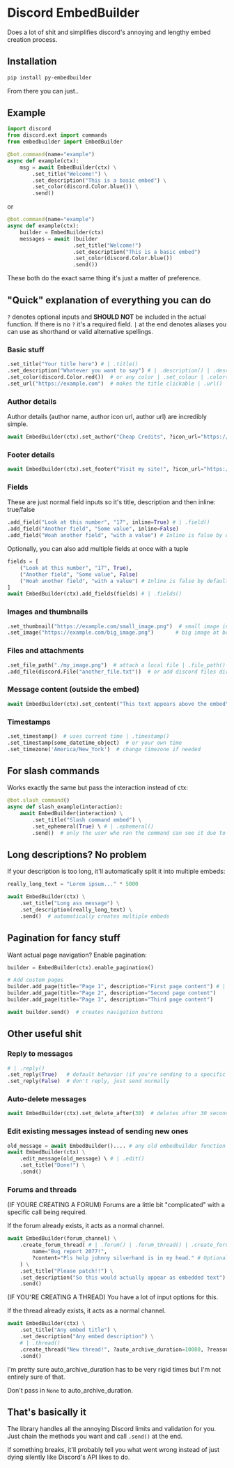 # Discord EmbedBuilder

Does a lot of shit and simplifies discord's annoying and lengthy embed creation process.

## Installation
```bash
pip install py-embedbuilder
```
From there you can just..

## Example
```py
import discord
from discord.ext import commands
from embedbuilder import EmbedBuilder

@bot.command(name="example")
async def example(ctx):
    msg = await EmbedBuilder(ctx) \
        .set_title("Welcome!") \
        .set_description("This is a basic embed") \
        .set_color(discord.Color.blue()) \
        .send()
```

or

```py
@bot.command(name="example")
async def example(ctx):
    builder = EmbedBuilder(ctx)
    messages = await (builder
                     .set_title("Welcome!")
                     .set_description("This is a basic embed")
                     .set_color(discord.Color.blue())
                     .send())
```

These both do the exact same thing it's just a matter of preference.

## "Quick" explanation of everything you can do

`?` denotes optional inputs and **SHOULD NOT** be included in the actual function. If there is no `?` it's a required field.
`|` at the end denotes aliases you can use as shorthand or valid alternative spellings.

### Basic stuff
```py
.set_title("Your title here") # | .title()
.set_description("Whatever you want to say") # | .description() | .desc()
.set_color(discord.Color.red())  # or any color | .set_colour | .color() | .colour()
.set_url("https://example.com")  # makes the title clickable | .url()
```

### Author details
Author details (author name, author icon url, author url) are incredibly simple.
```py
await EmbedBuilder(ctx).set_author("Cheap Credits", ?icon_url="https://example.com/img.png", ?url="https://cheap.ypuf.xyz") # | .author()
```

### Footer details
```py
await EmbedBuilder(ctx).set_footer("Visit my site!", ?icon_url="https://example.com/img.png") # .footer()
```

### Fields
These are just normal field inputs so it's title, description and then inline: true/false
```py
.add_field("Look at this number", "17", inline=True) # | .field()
.add_field("Another field", "Some value", inline=False)
.add_field("Woah another field", "with a value") # Inline is false by default
```

Optionally, you can also add multiple fields at once with a tuple

```py
fields = [
    ("Look at this number", "17", True),
    ("Another field", "Some value", False)
    ("Woah another field", "with a value") # Inline is false by default
]
await EmbedBuilder(ctx).add_fields(fields) # | .fields()
```

### Images and thumbnails
```py
.set_thumbnail("https://example.com/small_image.png")  # small image in top right | .thumb()
.set_image("https://example.com/big_image.png")       # big image at bottom | .image() | .img()
```

### Files and attachments
```py
.set_file_path("./my_image.png")  # attach a local file | .file_path() | .f_path()
.add_file(discord.File("another_file.txt"))  # or add discord files directly | .file() | .f()
```

### Message content (outside the embed)
```py
await EmbedBuilder(ctx).set_content("This text appears above the embed") # | .content()
```

### Timestamps
```py
.set_timestamp()  # uses current time | .timestamp()
.set_timestamp(some_datetime_object)  # or your own time
.set_timezone('America/New_York')  # change timezone if needed
```

## For slash commands
Works exactly the same but pass the interaction instead of ctx:
```py
@bot.slash_command()
async def slash_example(interaction):
    await EmbedBuilder(interaction) \
        .set_title("Slash command embed") \
        .set_ephemeral(True) \ # | .ephemeral()
        .send()  # only the user who ran the command can see it due to ephemeral being True
```

## Long descriptions? No problem
If your description is too long, it'll automatically split it into multiple embeds:
```py
really_long_text = "Lorem ipsum..." * 5000

await EmbedBuilder(ctx) \
    .set_title("Long ass message") \
    .set_description(really_long_text) \
    .send()  # automatically creates multiple embeds
```

## Pagination for fancy stuff
Want actual page navigation? Enable pagination:
```py
builder = EmbedBuilder(ctx).enable_pagination()

# Add custom pages
builder.add_page(title="Page 1", description="First page content") # | .page()
builder.add_page(title="Page 2", description="Second page content")
builder.add_page(title="Page 3", description="Third page content")

await builder.send()  # creates navigation buttons
```

## Other useful shit

### Reply to messages
```py
# | .reply()
.set_reply(True)   # default behavior (if you're sending to a specific channel it won't reply to the user anyway)
.set_reply(False)  # don't reply, just send normally
```

### Auto-delete messages
```py
await EmbedBuilder(ctx).set_delete_after(30)  # deletes after 30 seconds | .delete_after() .delete()
```

### Edit existing messages instead of sending new ones
```py
old_message = await EmbedBuilder().... # any old embedbuilder function or any old embed at all
await EmbedBuilder(ctx) \
    .edit_message(old_message) \ # | .edit()
    .set_title("Done!") \
    .send()
```

### Forums and threads
(IF YOURE CREATING A FORUM) Forums are a little bit "complicated" with a specific call being required.

If the forum already exists, it acts as a normal channel.
```py
await EmbedBuilder(forum_channel) \
    .create_forum_thread( # | .forum() | .forum_thread() | .create_forum
        name="Bug report 2077!",
        ?content="Pls help johnny silverhand is in my head." # Optional, defaults to embed content.
    ) \
    .set_title("Please patch!!") \
    .set_description("So this would actually appear as embedded text") \
    .send()
```
(IF YOU'RE CREATING A THREAD) You have a lot of input options for this.

If the thread already exists, it acts as a normal channel.
```py
await EmbedBuilder(ctx) \
    .set_title("Any embed title") \
    .set_description("Any embed description") \
    # | .thread()
    .create_thread("New thread!", ?auto_archive_duration=10080, ?reason="I felt like creating one lol xd") \ # Duration is in minutes.
    .send()
```
I'm pretty sure auto_archive_duration has to be very rigid times but I'm not entirely sure of that.

Don't pass in `None` to auto_archive_duration.

## That's basically it
The library handles all the annoying Discord limits and validation for you. Just chain the methods you want and call `.send()` at the end.

If something breaks, it'll probably tell you what went wrong instead of just dying silently like Discord's API likes to do.
